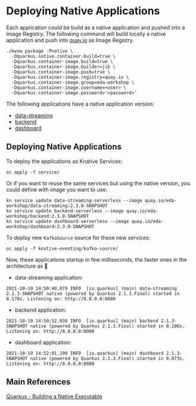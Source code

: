 # Deploying Native Applications

Each application could be build as a native application and pushed into
a Image Registry. The following command will build locally
a native application and push into [quay.io](https://quay.io/organization/eda-workshop)
as Image Registry.

```shell
./mvnw package -Pnative \
  -Dquarkus.native.container-build=true \
  -Dquarkus.container-image.build=true \
  -Dquarkus.container-image.builder=jib \
  -Dquarkus.container-image.push=true \
  -Dquarkus.container-image.registry=quay.io \
  -Dquarkus.container-image.group=eda-workshop \
  -Dquarkus.container-image.username=<user> \
  -Dquarkus.container-image.password='<password>'
```

The following applications have a native application version:

* [data-streaming](https://quay.io/repository/eda-workshop/data-streaming)
* [backend](https://quay.io/repository/eda-workshop/backend)
* [dashboard](https://quay.io/repository/eda-workshop/dashboard)

## Deploying Native Applications

To deploy the applications as Knative Services:

```shell
oc apply -f service/
```

Or if you want to reuse the same services but using the native version, you could define
with image you want to use:

```shell
kn service update data-streaming-serverless --image quay.io/eda-workshop/data-streaming:2.3.0-SNAPSHOT
kn service update backend-serverless --image quay.io/eda-workshop/backend:2.3.0-SNAPSHOT
kn service update dashboard-serverless --image quay.io/eda-workshop/dashboard:2.3.0-SNAPSHOT
```

To deploy new `KafkaSource` source for these new services:

```shell
oc apply -f knative-eventing/kafka-source/
```

Now, these applications startup in few milliseconds, the faster ones in the architecture as :rocket:

* data-streaming application:

```text
2021-10-19 14:50:40,079 INFO  [io.quarkus] (main) data-streaming 2.1.3-SNAPSHOT native (powered by Quarkus 2.1.3.Final) started in 0.178s. Listening on: http://0.0.0.0:8080
```

* backend application:

```text
2021-10-19 14:50:52,030 INFO  [io.quarkus] (main) backend 2.1.3-SNAPSHOT native (powered by Quarkus 2.1.3.Final) started in 0.106s. Listening on: http://0.0.0.0:8080
```

* dashboard application:

```text
2021-10-19 14:52:01,190 INFO  [io.quarkus] (main) dashboard 2.1.3-SNAPSHOT native (powered by Quarkus 2.1.3.Final) started in 0.073s. Listening on: http://0.0.0.0:8080
```

## Main References

[Quarkus - Building a Native Executable](https://quarkus.io/guides/building-native-image)
